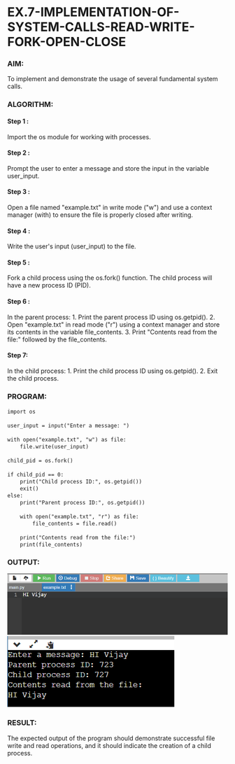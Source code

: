 # EX.7-IMPLEMENTATION-OF-SYSTEM-CALLS-READ-WRITE-FORK-OPEN-CLOSE

### AIM:
To implement and demonstrate the usage of several fundamental system calls.

### ALGORITHM:
#### Step 1 :
Import the os module for working with processes.

#### Step 2 :
Prompt the user to enter a message and store the input in the variable user_input.

#### Step 3 :
Open a file named "example.txt" in write mode ("w") and use a context manager (with) to ensure the file is properly closed after writing.

#### Step 4 :
Write the user's input (user_input) to the file.

#### Step 5 :
Fork a child process using the os.fork() function. The child process will have a new process ID (PID).

#### Step 6 :
In the parent process: 1. Print the parent process ID using os.getpid(). 2. Open "example.txt" in read mode ("r") using a context manager and store its contents in the variable file_contents. 3. Print "Contents read from the file:" followed by the file_contents.

#### Step 7:
In the child process: 1. Print the child process ID using os.getpid(). 2. Exit the child process.
### PROGRAM:
~~~
import os

user_input = input("Enter a message: ")

with open("example.txt", "w") as file:
    file.write(user_input)

child_pid = os.fork()

if child_pid == 0:
    print("Child process ID:", os.getpid())
    exit()
else:
    print("Parent process ID:", os.getpid())

    with open("example.txt", "r") as file:
        file_contents = file.read()

    print("Contents read from the file:")
    print(file_contents)
~~~
### OUTPUT:
![](1.png)
![](2.png)
### RESULT:
The expected output of the program should demonstrate successful file write and read operations, and it should indicate the creation of a child process.

